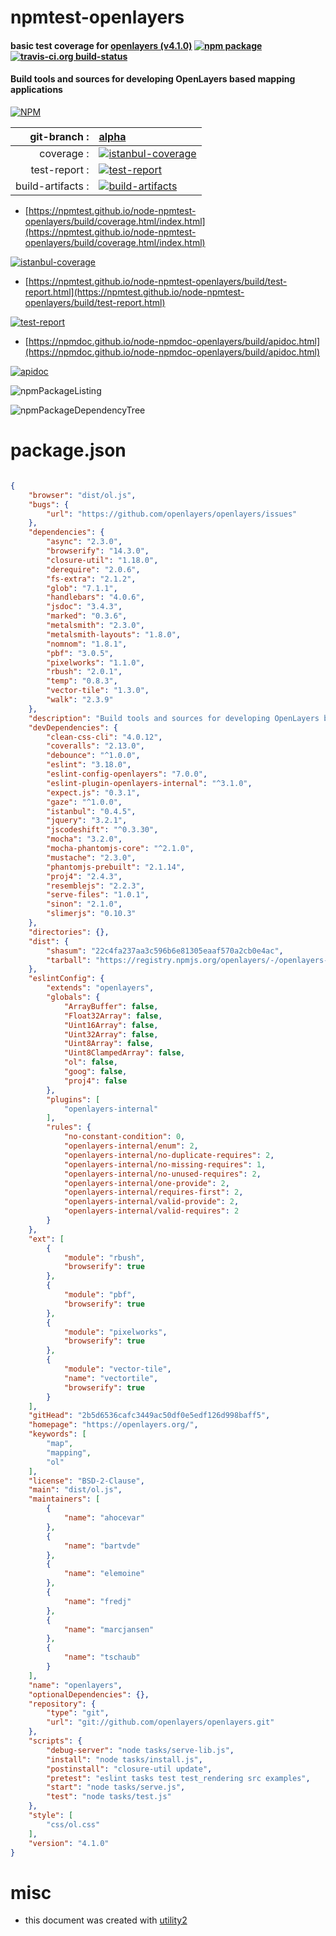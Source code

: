 # npmtest-openlayers

#### basic test coverage for  [openlayers (v4.1.0)](https://openlayers.org/)  [![npm package](https://img.shields.io/npm/v/npmtest-openlayers.svg?style=flat-square)](https://www.npmjs.org/package/npmtest-openlayers) [![travis-ci.org build-status](https://api.travis-ci.org/npmtest/node-npmtest-openlayers.svg)](https://travis-ci.org/npmtest/node-npmtest-openlayers)

#### Build tools and sources for developing OpenLayers based mapping applications

[![NPM](https://nodei.co/npm/openlayers.png?downloads=true&downloadRank=true&stars=true)](https://www.npmjs.com/package/openlayers)

| git-branch : | [alpha](https://github.com/npmtest/node-npmtest-openlayers/tree/alpha)|
|--:|:--|
| coverage : | [![istanbul-coverage](https://npmtest.github.io/node-npmtest-openlayers/build/coverage.badge.svg)](https://npmtest.github.io/node-npmtest-openlayers/build/coverage.html/index.html)|
| test-report : | [![test-report](https://npmtest.github.io/node-npmtest-openlayers/build/test-report.badge.svg)](https://npmtest.github.io/node-npmtest-openlayers/build/test-report.html)|
| build-artifacts : | [![build-artifacts](https://npmtest.github.io/node-npmtest-openlayers/glyphicons_144_folder_open.png)](https://github.com/npmtest/node-npmtest-openlayers/tree/gh-pages/build)|

- [https://npmtest.github.io/node-npmtest-openlayers/build/coverage.html/index.html](https://npmtest.github.io/node-npmtest-openlayers/build/coverage.html/index.html)

[![istanbul-coverage](https://npmtest.github.io/node-npmtest-openlayers/build/screenCapture.buildCi.browser.%252Ftmp%252Fbuild%252Fcoverage.lib.html.png)](https://npmtest.github.io/node-npmtest-openlayers/build/coverage.html/index.html)

- [https://npmtest.github.io/node-npmtest-openlayers/build/test-report.html](https://npmtest.github.io/node-npmtest-openlayers/build/test-report.html)

[![test-report](https://npmtest.github.io/node-npmtest-openlayers/build/screenCapture.buildCi.browser.%252Ftmp%252Fbuild%252Ftest-report.html.png)](https://npmtest.github.io/node-npmtest-openlayers/build/test-report.html)

- [https://npmdoc.github.io/node-npmdoc-openlayers/build/apidoc.html](https://npmdoc.github.io/node-npmdoc-openlayers/build/apidoc.html)

[![apidoc](https://npmdoc.github.io/node-npmdoc-openlayers/build/screenCapture.buildCi.browser.%252Ftmp%252Fbuild%252Fapidoc.html.png)](https://npmdoc.github.io/node-npmdoc-openlayers/build/apidoc.html)

![npmPackageListing](https://npmtest.github.io/node-npmtest-openlayers/build/screenCapture.npmPackageListing.svg)

![npmPackageDependencyTree](https://npmtest.github.io/node-npmtest-openlayers/build/screenCapture.npmPackageDependencyTree.svg)



# package.json

```json

{
    "browser": "dist/ol.js",
    "bugs": {
        "url": "https://github.com/openlayers/openlayers/issues"
    },
    "dependencies": {
        "async": "2.3.0",
        "browserify": "14.3.0",
        "closure-util": "1.18.0",
        "derequire": "2.0.6",
        "fs-extra": "2.1.2",
        "glob": "7.1.1",
        "handlebars": "4.0.6",
        "jsdoc": "3.4.3",
        "marked": "0.3.6",
        "metalsmith": "2.3.0",
        "metalsmith-layouts": "1.8.0",
        "nomnom": "1.8.1",
        "pbf": "3.0.5",
        "pixelworks": "1.1.0",
        "rbush": "2.0.1",
        "temp": "0.8.3",
        "vector-tile": "1.3.0",
        "walk": "2.3.9"
    },
    "description": "Build tools and sources for developing OpenLayers based mapping applications",
    "devDependencies": {
        "clean-css-cli": "4.0.12",
        "coveralls": "2.13.0",
        "debounce": "^1.0.0",
        "eslint": "3.18.0",
        "eslint-config-openlayers": "7.0.0",
        "eslint-plugin-openlayers-internal": "^3.1.0",
        "expect.js": "0.3.1",
        "gaze": "^1.0.0",
        "istanbul": "0.4.5",
        "jquery": "3.2.1",
        "jscodeshift": "^0.3.30",
        "mocha": "3.2.0",
        "mocha-phantomjs-core": "^2.1.0",
        "mustache": "2.3.0",
        "phantomjs-prebuilt": "2.1.14",
        "proj4": "2.4.3",
        "resemblejs": "2.2.3",
        "serve-files": "1.0.1",
        "sinon": "2.1.0",
        "slimerjs": "0.10.3"
    },
    "directories": {},
    "dist": {
        "shasum": "22c4fa237aa3c596b6e81305eaaf570a2cb0e4ac",
        "tarball": "https://registry.npmjs.org/openlayers/-/openlayers-4.1.0.tgz"
    },
    "eslintConfig": {
        "extends": "openlayers",
        "globals": {
            "ArrayBuffer": false,
            "Float32Array": false,
            "Uint16Array": false,
            "Uint32Array": false,
            "Uint8Array": false,
            "Uint8ClampedArray": false,
            "ol": false,
            "goog": false,
            "proj4": false
        },
        "plugins": [
            "openlayers-internal"
        ],
        "rules": {
            "no-constant-condition": 0,
            "openlayers-internal/enum": 2,
            "openlayers-internal/no-duplicate-requires": 2,
            "openlayers-internal/no-missing-requires": 1,
            "openlayers-internal/no-unused-requires": 2,
            "openlayers-internal/one-provide": 2,
            "openlayers-internal/requires-first": 2,
            "openlayers-internal/valid-provide": 2,
            "openlayers-internal/valid-requires": 2
        }
    },
    "ext": [
        {
            "module": "rbush",
            "browserify": true
        },
        {
            "module": "pbf",
            "browserify": true
        },
        {
            "module": "pixelworks",
            "browserify": true
        },
        {
            "module": "vector-tile",
            "name": "vectortile",
            "browserify": true
        }
    ],
    "gitHead": "2b5d6536cafc3449ac50df0e5edf126d998baff5",
    "homepage": "https://openlayers.org/",
    "keywords": [
        "map",
        "mapping",
        "ol"
    ],
    "license": "BSD-2-Clause",
    "main": "dist/ol.js",
    "maintainers": [
        {
            "name": "ahocevar"
        },
        {
            "name": "bartvde"
        },
        {
            "name": "elemoine"
        },
        {
            "name": "fredj"
        },
        {
            "name": "marcjansen"
        },
        {
            "name": "tschaub"
        }
    ],
    "name": "openlayers",
    "optionalDependencies": {},
    "repository": {
        "type": "git",
        "url": "git://github.com/openlayers/openlayers.git"
    },
    "scripts": {
        "debug-server": "node tasks/serve-lib.js",
        "install": "node tasks/install.js",
        "postinstall": "closure-util update",
        "pretest": "eslint tasks test test_rendering src examples",
        "start": "node tasks/serve.js",
        "test": "node tasks/test.js"
    },
    "style": [
        "css/ol.css"
    ],
    "version": "4.1.0"
}
```



# misc
- this document was created with [utility2](https://github.com/kaizhu256/node-utility2)
